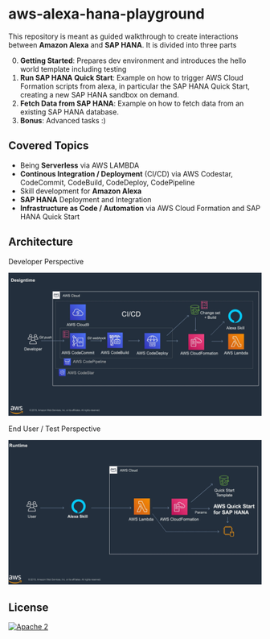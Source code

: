 # aws-alexa-hana-playground

This repository is meant as guided walkthrough to create interactions between **Amazon Alexa** and **SAP HANA**.
It is divided into three parts

0. **Getting Started**: Prepares dev environment and introduces the hello world template including testing
1. **Run SAP HANA Quick Start**: Example on how to trigger AWS Cloud Formation scripts from alexa, in particular the SAP HANA Quick Start, creating a new SAP HANA sandbox on demand.
2. **Fetch Data from SAP HANA**: Example on how to fetch data from an existing SAP HANA database.
3. **Bonus**: Advanced tasks :)

## Covered Topics

- Being **Serverless** via AWS LAMBDA 
- **Continous Integration / Deployment** (CI/CD) via AWS Codestar, CodeCommit, CodeBuild, CodeDeploy, CodePipeline
- Skill development for **Amazon Alexa**
- **SAP HANA** Deployment and Integration
- **Infrastructure as Code / Automation** via AWS Cloud Formation and SAP HANA Quick Start

## Architecture

Developer Perspective

![image](assets/Architecture1.jpg)

End User / Test Perspective

![image](assets/Architecture2.jpg)

## License

[![Apache 2](https://img.shields.io/badge/license-Apache%202-blue.svg)](./LICENSE.txt)